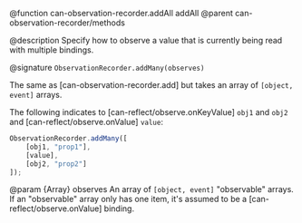 @function can-observation-recorder.addAll addAll
@parent can-observation-recorder/methods

@description Specify how to observe a value that is currently being read with multiple bindings.

@signature `ObservationRecorder.addMany(observes)`


The same as [can-observation-recorder.add] but takes an array of `[object, event]` arrays.

The following indicates to [can-reflect/observe.onKeyValue] `obj1` and `obj2` and
[can-reflect/observe.onValue] `value`:

```javascript
ObservationRecorder.addMany([
    [obj1, "prop1"],
    [value],
    [obj2, "prop2"]
]);
```

@param {Array} observes An array of `[object, event]` "observable" arrays. If an "observable" array only has one item,
it's assumed to be a [can-reflect/observe.onValue] binding.
